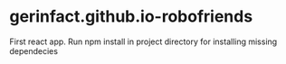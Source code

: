 # gerinfact.github.io-robofriends
First react app.
Run npm install in project directory for installing missing dependecies
